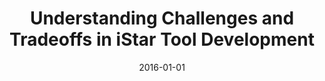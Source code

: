 ---
title: "Understanding Challenges and Tradeoffs in iStar Tool Development"
collection: publications
permalink: /publication/2016-01-01-Understanding-Challenges-and-Tradeoffs-in-iStar-Tool-Development
date: 2016-01-01
venue: 'In the Proceedings of the Ninth International i* Workshop iStar'
citation: ' Tong Li,  Alicia Grubb,  Jennifer Horkoff, &quot;Understanding Challenges and Tradeoffs in iStar Tool Development.&quot; In the Proceedings of the Ninth International i* Workshop iStar, 2016.'
---